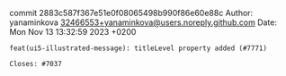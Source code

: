 commit 2883c587f367e51e0f08065498b990f86e60e88c
Author: yanaminkova <32466553+yanaminkova@users.noreply.github.com>
Date:   Mon Nov 13 13:32:59 2023 +0200

    feat(ui5-illustrated-message): titleLevel property added (#7771)
    
    Closes: #7037
